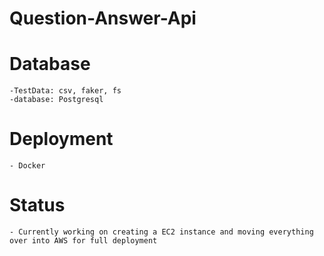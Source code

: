 # Question-Answer-Api
 # Database 
 ```
 -TestData: csv, faker, fs
 -database: Postgresql
 ```
 # Deployment
 ```
 - Docker
 ```
 # Status
 ```
 - Currently working on creating a EC2 instance and moving everything over into AWS for full deployment 
 ```
 
 

